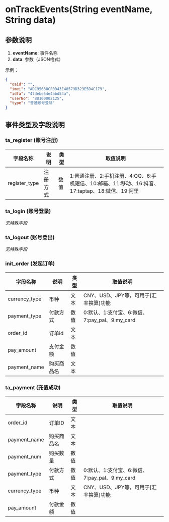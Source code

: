 
# onTrackEvents(String eventName, String data)

## 参数说明

1. **eventName**: 事件名称
2. **data**: 参数（JSON格式）

示例：
```json
{
  "oaid": "",
  "imei": "ADC95638CF0D43E48579D323E5D4C179",
  "idfa": "47debe54e4abd54a",
  "userNo": "BU160002125",
  "type": "普通账号登陆"
}
```

## 事件类型及字段说明

### ta_register (账号注册)

| 字段名称 | 说明 | 类型 | 取值说明 |
|---------|------|------|----------|
| register_type | 注册方式 | 数值 | 1:普通注册、2:手机注册、4:QQ、6:手机短信、10:邮箱、11:移动、16:抖音、17:taptap、18:微信、19:阿里 |


### ta_login (账号登录)

*无特殊字段*



### ta_logout (账号登出)

*无特殊字段*



### init_order (发起订单)

| 字段名称 | 说明 | 类型 | 取值说明 |
|---------|------|------|----------|
| currency_type | 币种 | 文本 | CNY、USD、JPY等，可用于[汇率换算]功能 |
| payment_type | 付款方式 | 数值 | 0:默认、1:支付宝、6:微信、7:pay_pal、9:my_card |
| order_id | 订单id | 文本 | |
| pay_amount | 支付金额 | 数值 | |
| payment_name | 购买商品名 | 文本 | |




### ta_payment (充值成功)

| 字段名称 | 说明 | 类型 | 取值说明 |
|---------|------|------|----------|
| order_id | 订单ID | 文本 | |
| payment_name | 购买商品名 | 文本 | |
| payment_num | 购买数量 | 数值 | |
| payment_type | 付款方式 | 数值 | 0:默认、1:支付宝、6:微信、7:pay_pal、9:my_card |
| currency_type | 币种 | 文本 | CNY、USD、JPY等，可用于[汇率换算]功能 |
| pay_amount | 付款金额 | 数值 | |
```
